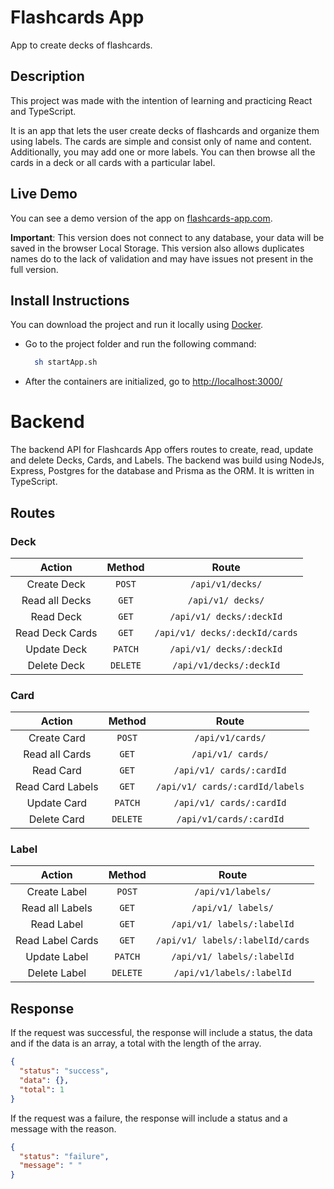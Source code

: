 # Flashcards App

App to create decks of flashcards.

## Description

This project was made with the intention of learning and practicing React and TypeScript.

It is an app that lets the user create decks of flashcards and organize them using labels. The cards are simple and
consist only of name and content. Additionally, you may add one or more labels. You can then browse all the cards in a
deck or all cards with a particular label.

## Live Demo

You can see a demo version of the app on [flashcards-app.com](https://myflashcardsapp.netlify.app/).

**Important**: This version does not connect to any database, your data will be saved in the browser Local Storage. This
version also allows duplicates names do to the lack of validation and may have issues not present in the full version.

## Install Instructions

You can download the project and run it locally using [Docker](https://www.docker.com/).

   - Go to the project folder and run the following command:
     ```bash
       sh startApp.sh
     ```
   - After the containers are initialized, go to [http://localhost:3000/](http://localhost:3000/)

# Backend

The backend API for Flashcards App offers routes to create, read, update and delete Decks, Cards, and Labels. The
backend was build using NodeJs, Express, Postgres for the database and Prisma as the ORM. It is written in TypeScript.

## Routes

### Deck

|   **Action**    | **Method** |           **Route**            |
| :-------------: | :--------: | :----------------------------: |
|   Create Deck   |   `POST`   |        `/api/v1/decks/`        |
| Read all Decks  |   `GET`    |       `/api/v1/ decks/`        |
|    Read Deck    |   `GET`    |    `/api/v1/ decks/:deckId`    |
| Read Deck Cards |   `GET`    | `/api/v1/ decks/:deckId/cards` |
|   Update Deck   |  `PATCH`   |    `/api/v1/ decks/:deckId`    |
|   Delete Deck   |  `DELETE`  |    `/api/v1/decks/:deckId`     |

### Card

|    **Action**    | **Method** |            **Route**            |
| :--------------: | :--------: | :-----------------------------: |
|   Create Card    |   `POST`   |        `/api/v1/cards/`         |
|  Read all Cards  |   `GET`    |        `/api/v1/ cards/`        |
|    Read Card     |   `GET`    |    `/api/v1/ cards/:cardId`     |
| Read Card Labels |   `GET`    | `/api/v1/ cards/:cardId/labels` |
|   Update Card    |  `PATCH`   |    `/api/v1/ cards/:cardId`     |
|   Delete Card    |  `DELETE`  |     `/api/v1/cards/:cardId`     |

### Label

|    **Action**    | **Method** |            **Route**             |
| :--------------: | :--------: | :------------------------------: |
|   Create Label   |   `POST`   |        `/api/v1/labels/`         |
| Read all Labels  |   `GET`    |        `/api/v1/ labels/`        |
|    Read Label    |   `GET`    |    `/api/v1/ labels/:labelId`    |
| Read Label Cards |   `GET`    | `/api/v1/ labels/:labelId/cards` |
|   Update Label   |  `PATCH`   |    `/api/v1/ labels/:labelId`    |
|   Delete Label   |  `DELETE`  |    `/api/v1/labels/:labelId`     |

## Response

If the request was successful, the response will include a status, the data and if the data is an array, a total with
the length of the array.

```json
{
  "status": "success",
  "data": {},
  "total": 1
}
```

If the request was a failure, the response will include a status and a message with the reason.

```json
{
  "status": "failure",
  "message": " "
}
```
